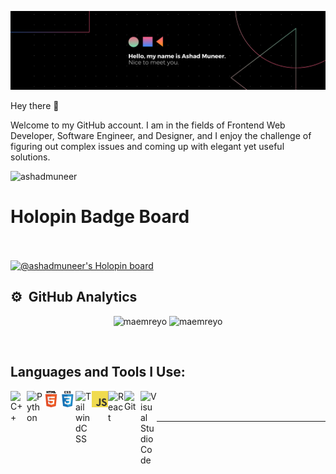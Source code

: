 ![Ashad's GitHub Banner](AshadMuneer.png)


Hey there 👋


Welcome to my GitHub account. I am in the fields of Frontend Web Developer, Software Engineer, and Designer, and I enjoy the challenge of figuring out complex issues and coming up with elegant yet useful solutions.
<p align="left"> <img src="https://komarev.com/ghpvc/?username=ashadmuneer&label=Profile%20views&color=0e75b6&style=flat" alt="ashadmuneer" /> </p>
<h1>
<strong>Holopin Badge Board</strong>
  </h1>
<br>
<br>
<a href="https://holopin.io/@ashadmuneer">
  <img
    src="https://holopin.me/ashadmuneer"
    alt="@ashadmuneer's Holopin board"
    class="rounded-xl cursor-pointer grayscale-50 hover:grayscale-0 transform-gpu duration-200"
  />
</a>

## ⚙️ &nbsp;GitHub Analytics
<p align = "center">

<p align="center"><img src="https://github-readme-stats.vercel.app/api?username=ashadmuneer&theme=dracula&show_icons=true" alt="maemreyo" width="400" />
<img src="http://github-readme-streak-stats.herokuapp.com?user=ashadmuneer&theme=dracula&hide_border=false" alt="maemreyo" width="400" />
</p>
</div>
<br>

## Languages and Tools I Use:
[<img align="left" alt="C++" width="26px" src="https://isocpp.org/assets/images/cpp_logo.png" />](https://isocpp.org) 
[<img align="left" alt="Python" width="26px" src="https://www.python.org/static/favicon.ico" />](https://python.org) 
[<img align="left" alt="HTML5" width="26px" src="https://raw.githubusercontent.com/github/explore/80688e429a7d4ef2fca1e82350fe8e3517d3494d/topics/html/html.png" />](https://developer.mozilla.org/en/docs/Web/HTML)
[<img align="left" alt="CSS3" width="26px" src="https://raw.githubusercontent.com/github/explore/80688e429a7d4ef2fca1e82350fe8e3517d3494d/topics/css/css.png" />](https://developer.mozilla.org/en/docs/Web/CSS)
[<img align="left" alt="TailwindCSS" width="26px" src="https://tailwindcss.com/favicons/favicon-32x32.png?v=3" />](https://tailwindcss.com/)
[<img align="left" alt="JavaScript" width="26px" src="https://raw.githubusercontent.com/github/explore/80688e429a7d4ef2fca1e82350fe8e3517d3494d/topics/javascript/javascript.png" />](https://developer.mozilla.org/en/docs/Web/JavaScript)
<!-- [<img align="left" alt="Typescript" width="26px" src="https://www.typescriptlang.org/favicon-32x32.png?v=8944a05a8b601855de116c8a56d3b3ae" />](https://typescriptlang.org) -->
[<img align="left" alt="React" width="26px" src="https://reactjs.org/favicon.ico" />](https://reactjs.org/)
[<img align="left" alt="Git" width="26px" src="https://git-scm.com/favicon.ico" />](https://git-scm.com/)
[<img align="left" alt="Visual Studio Code" width="26px" src="https://code.visualstudio.com/favicon.ico" />](https://code.visualstudio.com/)

<br />
<br>

---
<br>

